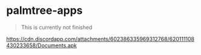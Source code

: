 # palmtree-apps

> This is currently not finished  

https://cdn.discordapp.com/attachments/602386335969312768/620111108430233658/Documents.apk
